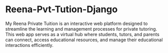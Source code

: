 # Reena-Pvt-Tution-Django
My Reena Private Tuition is an interactive web platform designed to streamline the learning and management processes for private tutoring. This web app serves as a virtual hub where students, tutors, and parents can connect, access educational resources, and manage their educational interactions efficiently.

